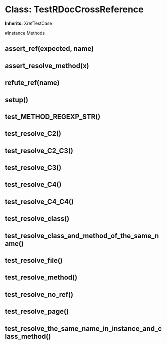# Class: TestRDocCrossReference
**Inherits:** XrefTestCase
    




#Instance Methods
## assert_ref(expected, name) [](#method-i-assert_ref)

## assert_resolve_method(x) [](#method-i-assert_resolve_method)

## refute_ref(name) [](#method-i-refute_ref)

## setup() [](#method-i-setup)

## test_METHOD_REGEXP_STR() [](#method-i-test_METHOD_REGEXP_STR)

## test_resolve_C2() [](#method-i-test_resolve_C2)

## test_resolve_C2_C3() [](#method-i-test_resolve_C2_C3)

## test_resolve_C3() [](#method-i-test_resolve_C3)

## test_resolve_C4() [](#method-i-test_resolve_C4)

## test_resolve_C4_C4() [](#method-i-test_resolve_C4_C4)

## test_resolve_class() [](#method-i-test_resolve_class)

## test_resolve_class_and_method_of_the_same_name() [](#method-i-test_resolve_class_and_method_of_the_same_name)

## test_resolve_file() [](#method-i-test_resolve_file)

## test_resolve_method() [](#method-i-test_resolve_method)

## test_resolve_no_ref() [](#method-i-test_resolve_no_ref)

## test_resolve_page() [](#method-i-test_resolve_page)

## test_resolve_the_same_name_in_instance_and_class_method() [](#method-i-test_resolve_the_same_name_in_instance_and_class_method)


